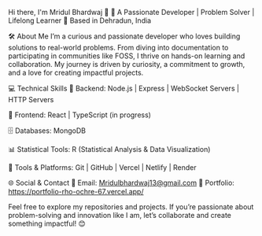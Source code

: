Hi there, I'm Mridul Bhardwaj 👋
🚀 A Passionate Developer | Problem Solver | Lifelong Learner
📍 Based in Dehradun, India

🛠 About Me
I’m a curious and passionate developer who loves building solutions to real-world problems. From diving into documentation to participating in communities like FOSS, I thrive on
hands-on learning and collaboration. My journey is driven by curiosity, a commitment to growth, and a love for creating impactful projects.


💻 Technical Skills
🚀 Backend:
Node.js | Express | WebSocket Servers | HTTP Servers

🎨 Frontend:
React | TypeScript (in progress)

🗄️ Databases:
MongoDB

📊 Statistical Tools:
R (Statistical Analysis & Data Visualization)

🔧 Tools & Platforms:
Git | GitHub | Vercel | Netlify | Render

🌐 Social & Contact
📧 Email: Mridulbhardwaj13@gmail.com
💼 Portfolio: https://portfolio-rho-ochre-67.vercel.app/

Feel free to explore my repositories and projects. If you’re passionate about problem-solving and innovation like I am, let’s collaborate and create something impactful! 😊
